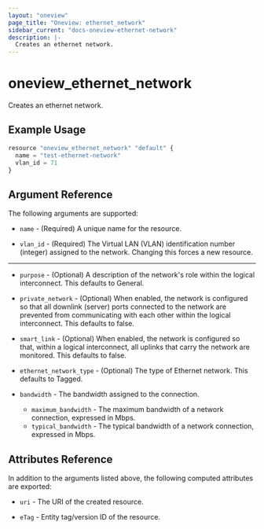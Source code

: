 ```yaml
---
layout: "oneview"
page_title: "Oneview: ethernet_network"
sidebar_current: "docs-oneview-ethernet-network"
description: |-
  Creates an ethernet network.
---
```


# oneview\_ethernet\_network

Creates an ethernet network.

## Example Usage

```js
resource "oneview_ethernet_network" "default" {
  name = "test-ethernet-network"
  vlan_id = 71
}
```

## Argument Reference

The following arguments are supported:

* `name` - (Required) A unique name for the resource.

* `vlan_id` - (Required) The Virtual LAN (VLAN) identification number (integer) assigned to the network.
Changing this forces a new resource.

- - -

* `purpose` - (Optional) A description of the network's role within the logical interconnect.
  This defaults to General.

* `private_network` - (Optional) When enabled, the network is configured so that all downlink (server) ports
  connected to the network are prevented from communicating with each other within the logical interconnect.
  This defaults to false.

* `smart_link` - (Optional) When enabled, the network is configured so that, within a logical interconnect,
  all uplinks that carry the network are monitored. This defaults to false.

* `ethernet_network_type` - (Optional) The type of Ethernet network. This defaults to Tagged.

* `bandwidth` - The bandwidth assigned to the connection. 
  *  `maximum_bandwidth` - The maximum bandwidth of a network connection, expressed in Mbps.
  *  `typical_bandwidth` - The typical bandwidth of a network connection, expressed in Mbps.

## Attributes Reference

In addition to the arguments listed above, the following computed attributes are exported:

* `uri` - The URI of the created resource.

* `eTag` - Entity tag/version ID of the resource.
